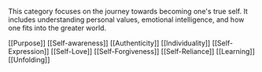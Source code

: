 This category focuses on the journey towards becoming one's true self. It includes understanding personal values, emotional intelligence, and how one fits into the greater world.

[[Purpose]]
[[Self-awareness]]
[[Authenticity]]
[[Individuality]]
[[Self-Expression]]
[[Self-Love]]
[[Self-Forgiveness]]
[[Self-Reliance]] 
[[Learning]]
[[Unfolding]] 
